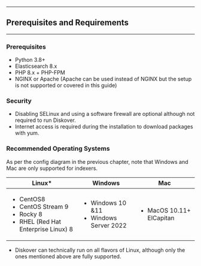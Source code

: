 <p id="requirements"></p>

___
## Prerequisites and Requirements
___

### Prerequisites

- Python 3.8+
- Elasticsearch 8.x
- PHP 8.x + PHP-FPM
- NGINX or Apache (Apache can be used instead of NGINX but the setup is not supported or covered in this guide)

### Security

- Disabling SELinux and using a software firewall are optional although not required to run Diskover.
- Internet access is required during the installation to download packages with yum.

### Recommended Operating Systems

As per the config diagram in the previous chapter, note that Windows and Mac are only supported for indexers.

| Linux* | Windows | Mac |
| --- | --- | --- |
| <ul><li>CentOS8</li><li>CentOS Stream 9</li><li>Rocky 8</li><li>RHEL (Red Hat Enterprise Linux) 8</li></ul> | <ul><li>Windows 10 &11</li><li>Windows Server 2022</li></ul> | <ul><li>MacOS 10.11+ ElCapitan</li></ul> |

* Diskover can technically run on all flavors of Linux, although only the ones mentioned above are fully supported.
